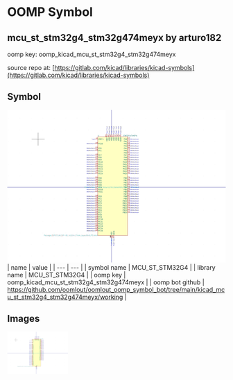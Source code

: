# OOMP Symbol  
## mcu_st_stm32g4_stm32g474meyx  by arturo182  
  
oomp key: oomp_kicad_mcu_st_stm32g4_stm32g474meyx  
  
source repo at: [https://gitlab.com/kicad/libraries/kicad-symbols](https://gitlab.com/kicad/libraries/kicad-symbols)  
## Symbol  
  
[![working.png](working_600.png)](working.png)  
| name | value | 
| --- | --- | 
| symbol name | MCU_ST_STM32G4 | 
| library name | MCU_ST_STM32G4 | 
| oomp key | oomp_kicad_mcu_st_stm32g4_stm32g474meyx | 
| oomp bot github | https://github.com/oomlout/oomlout_oomp_symbol_bot/tree/main/kicad_mcu_st_stm32g4_stm32g474meyx/working | 
## Images  
  
[![working.png](working_140.png)](working.png)  
